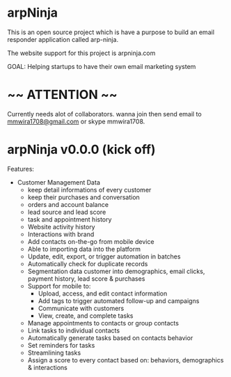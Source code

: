 # arpNinja

This is an open source project
which is have a purpose to build an email responder application
called arp-ninja.

The website support for this project is arpninja.com

GOAL:
Helping startups to have their own email marketing system

# ~~ ATTENTION ~~

Currently needs alot of collaborators.
wanna join then send email to mmwira1708@gmail.com or skype mmwira1708. 

# arpNinja v0.0.0 (kick off)
Features:

- Customer Management Data
	- keep detail informations of every customer
	- keep their purchases and conversation
	- orders and account balance
	- lead source and lead score
	- task and appointment history
	- Website activity history
	- Interactions with brand
	- Add contacts on-the-go from mobile device
	- Able to importing data into the platform
	- Update, edit, export, or trigger automation in batches
	- Automatically check for duplicate records
	- Segmentation data customer into demographics,
		email clicks, payment history, lead score & purchases
	- Support for mobile to:
		- Upload, access, and edit contact information
		- Add tags to trigger automated follow-up and campaigns
		- Communicate with customers
		- View, create, and complete tasks
	- Manage appointments to contacts or group contacts
	- Link tasks to individual contacts
	- Automatically generate tasks based on contacts behavior
	- Set reminders for tasks
	- Streamlining tasks
	- Assign a score to every contact based on: behaviors,
		demographics & interactions
		
